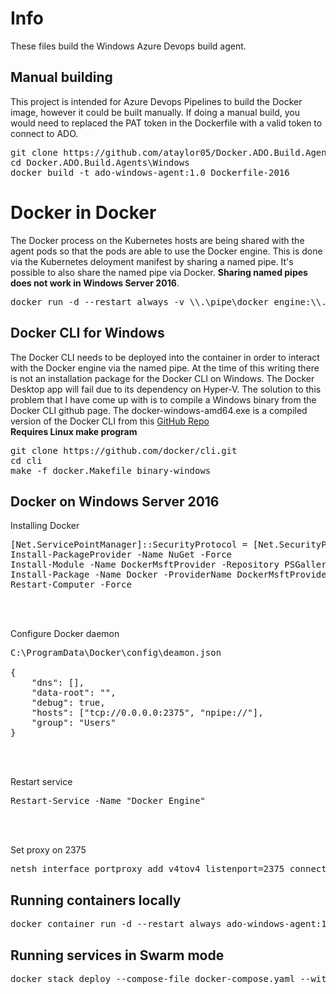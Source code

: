 # Info
These files build the Windows Azure Devops build agent.  

## Manual building
This project is intended for Azure Devops Pipelines to build the Docker image, however it could be built manually.  If doing a manual build, you would need to replaced the PAT token in the Dockerfile with a valid token to connect to ADO.<br>
<pre>
git clone https://github.com/ataylor05/Docker.ADO.Build.Agents.git
cd Docker.ADO.Build.Agents\Windows
docker build -t ado-windows-agent:1.0 Dockerfile-2016
</pre>

# Docker in Docker
The Docker process on the Kubernetes hosts are being shared with the agent pods so that the pods are able to use the Docker engine.  This is done via the Kubernetes deloyment manifest by sharing a named pipe.  It's possible to also share the named pipe via Docker.  **Sharing named pipes does not work in Windows Server 2016**.<br>
<pre>
docker run -d --restart always -v \\.\pipe\docker_engine:\\.\pipe\docker_engine ado-windows-agent:1.0
</pre>

## Docker CLI for Windows
The Docker CLI needs to be deployed into the container in order to interact with the Docker engine via the named pipe.  At the time of this writing there is not an installation package for the Docker CLI on Windows.  The Docker Desktop app will fail due to its dependency on Hyper-V.  The solution to this problem that I have come up with is to compile a Windows binary from the Docker CLI github page.  The docker-windows-amd64.exe is a compiled version of the Docker CLI from this [GitHub Repo](https://github.com/docker/cli)<br>
**Requires Linux make program**<br>
<pre>
git clone https://github.com/docker/cli.git
cd cli
make -f docker.Makefile binary-windows
</pre>

## Docker on Windows Server 2016
Installing Docker
<pre>
[Net.ServicePointManager]::SecurityProtocol = [Net.SecurityProtocolType]::Tls12
Install-PackageProvider -Name NuGet -Force
Install-Module -Name DockerMsftProvider -Repository PSGallery -Force
Install-Package -Name Docker -ProviderName DockerMsftProvider -Force
Restart-Computer -Force
</pre><br><br>

Configure Docker daemon
<pre>
C:\ProgramData\Docker\config\deamon.json

{
    "dns": [],
    "data-root": "",
    "debug": true,
    "hosts": ["tcp://0.0.0.0:2375", "npipe://"],
    "group": "Users"
}
</pre><br><br>

Restart service
<pre>
Restart-Service -Name "Docker Engine"
</pre><br><br>

Set proxy on 2375
<pre>
netsh interface portproxy add v4tov4 listenport=2375 connectaddress=127.0.0.1 connectport=2375 listenaddress=<HOST_IP> protocol=tcp
</pre>

## Running containers locally
<pre>
docker container run -d --restart always ado-windows-agent:1.0
</pre>

## Running services in Swarm mode
<pre>
docker stack deploy --compose-file docker-compose.yaml --with-registry-auth AdoAgent
</pre>
